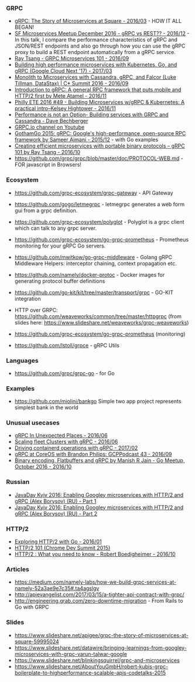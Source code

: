 ### GRPC
  - [gRPC: The Story of Microservices at Square - 2016/03](https://www.youtube.com/watch?v=-2sWDr3Z0Wo) - HOW IT ALL BEGAN!
  - [SF Microservices Meetup December 2016 - gRPC vs REST?? - 2016/12](https://www.youtube.com/watch?v=sep9q2yR59Y) - In this talk, I compare the performance characteristics of gRPC and JSON/REST endpoints and also go through how you can use the gRPC proxy to build a REST endpoint automatically from a gRPC service.
  - [Ray Tsang - GRPC Microservices 101 - 2016/09](https://www.youtube.com/watch?v=-t57ZQZpjqs)
  - [Building high performance microservices with Kubernetes, Go, and gRPC (Google Cloud Next '17) - 2017/03](https://www.youtube.com/watch?v=YiNt4kUnnIM)
  - [Monolith to Microservices with Cassandra, gRPC, and Falcor (Luke Tillman, DataStax) | C* Summit 2016 - 2016/09](https://www.youtube.com/watch?v=_JIgnvrw2BE)
  - [Introduction to gRPC: A general RPC framework that puts mobile and HTTP/2 first by Mete Atamel - 2016/11](https://www.youtube.com/watch?v=kUz2zjkKxFg)
  - [Philly ETE 2016 #49 - Building Microservices w/gRPC & Kubernetes: A practical intro–Kelsey Hightower - 2016/11](https://www.youtube.com/watch?v=27swR9HACWU)
  - [Performance is not an Option- Building services with GRPC and Cassandra - Dave Bechberger](https://www.youtube.com/watch?v=4w9twvw0MFg)
  - [GRPC.io channel on Youtube](https://www.youtube.com/channel/UCrnk1HWelWnYtF78YZX80fg)
  - [GothamGo 2015: gRPC: Google's high-performance, open-source RPC framework by Sameer Ajmani - 2015/12](https://www.youtube.com/watch?v=sZx3oZt7LVg) - with Go examples
  - [Creating efficient microservices with portable binary protocols – gRPC 101 by Ray Tsang - 2016/10](https://www.youtube.com/watch?v=gjkZ04HlVPQ)
  - https://github.com/grpc/grpc/blob/master/doc/PROTOCOL-WEB.md - FOR javascript in Browsers!


### Ecosystem
  - https://github.com/grpc-ecosystem/grpc-gateway - API Gateway
  - https://github.com/gogo/letmegrpc - letmegrpc generates a web form gui from a grpc definition.
  - https://github.com/grpc-ecosystem/polyglot - Polyglot is a grpc client which can talk to any grpc server.
  - https://github.com/grpc-ecosystem/go-grpc-prometheus - Prometheus monitoring for your gRPC Go servers.
  - https://github.com/mwitkow/go-grpc-middleware - Golang gRPC Middleware Helpers: interceptor chaining, context propagation etc.
  - https://github.com/namely/docker-protoc - Docker images for generating protocol buffer definitions

  - https://github.com/go-kit/kit/tree/master/transport/grpc - GO-KIT integration

  - HTTP over GRPC: https://github.com/weaveworks/common/tree/master/httpgrpc (from slides here: https://www.slideshare.net/weaveworks/grpc-weaveworks)
  - https://github.com/grpc-ecosystem/go-grpc-prometheus (monitoring)
  - https://github.com/lstoll/grpce - gRPC Utils

### Languages
  - https://github.com/grpc/grpc-go - for Go

### Examples
  - https://github.com/miolini/bankgo Simple two app project represents simplest bank in the world

### Unusual usecases

  - [gRPC In Unexpected Places - 2016/06](https://www.youtube.com/watch?v=by_66WiI270)
  - [Scaling fleet Clusters with gRPC - 2016/06](https://www.youtube.com/watch?v=knnHj96IbDE)
  - [Driving containerd operations with gRPC - 2017/02](https://www.youtube.com/watch?v=sG9hxz4-hIA)
  - [gRPC at CoreOS with Brandon Philips: GCPPodcast 43 - 2016/09](https://www.youtube.com/watch?v=WQeJACgLAyU)
  - [Binary encoding, Flatbuffers and gRPC by Manish R Jain - Go Meetup, October 2016 - 2016/10](https://www.youtube.com/watch?v=aEqNSR1CgLk)

### Russian

  - [JavaDay Kyiv 2016: Enabling Googley microservices with HTTP/2 and gRPC (Alex Borysov) (RU) - Part 1](https://www.youtube.com/watch?v=OO8cKOOvFYs)
  - [JavaDay Kyiv 2016: Enabling Googley microservices with HTTP/2 and gRPC (Alex Borysov) (RU) - Part 2](https://www.youtube.com/watch?v=X9SAM1o0VMs)


### HTTP/2
  - [Exploring HTTP/2 with Go - 2016/01](https://www.youtube.com/watch?v=3IHJ6gJHITw)
  - [HTTP/2 101 (Chrome Dev Summit 2015)](https://www.youtube.com/watch?v=r5oT_2ndjms)
  - [HTTP/2 : What you need to know - Robert Boedigheimer - 2016/10](https://www.youtube.com/watch?v=krEhLbAOalE)



### Articles
  - https://medium.com/namely-labs/how-we-build-grpc-services-at-namely-52a3ae9e7c35#.ta4agslgv
  - http://apievangelist.com/2017/03/15/a-tighter-api-contract-with-grpc/
  - http://engineering.grab.com/zero-downtime-migration - From Rails to Go with GRPC




### Slides
  - https://www.slideshare.net/apigee/grpc-the-story-of-microservices-at-square-59995024
  - https://www.slideshare.net/datawire/bringing-learnings-from-googley-microservices-with-grpc-varun-talwar-google
  - https://www.slideshare.net/blinkingsquirrel/grpc-and-microservices
  - https://www.slideshare.net/AboutYouGmbH/robert-kubis-grpc-boilerplate-to-highperformance-scalable-apis-codetalks-2015
